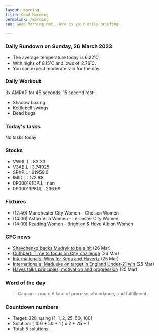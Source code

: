 ```yaml
---
layout: morning
title: Good Morning
permalink: /morning
seo: Good Morning Mat, Here is your daily briefing

---
```


<!-- weather_marker starts -->
### Daily Rundown on Sunday, 26 March 2023

- The average temperature today is 6.22˚C;
- With highs of 8.15˚C and lows of 2.76˚C.
- You can expect moderate rain for the day.

<!-- weather_marker ends -->

### Daily Workout
<!-- workout_marker starts -->
3x AMRAP for 45 seconds, 15 second rest:

- Shadow boxing
- Kettlebell swings
- Dead bugs

<!-- workout_marker ends -->

### Today's tasks
<!-- task_marker starts -->
No tasks today
<!-- task_marker ends -->

### Stocks

<!-- stocks_marker starts -->

- VWRL.L : 83.33
- V3AB.L : 3.74925
- SPXP.L : 61959.0
- IMID.L : 173.88
- 0P0001K1DP.L : nan
- 0P00013P6I.L : 236.69

<!-- stocks_marker ends -->

### Fixtures

<!-- sports_marker starts -->

<ul>
<li>(12:40) Manchester City Women - Chelsea Women</li>
<li>(14:00) Aston Villa Women - Leicester City Women</li>
<li>(14:00) Reading Women - Brighton & Hove Albion Women</li>
</ul>

<!-- sports_marker ends -->

### CFC news

<!-- cfc_marker starts -->
- [Shevchenko backs Mudryk to be a hit](https://chelseafc.com/en/news/article/shevchenko-backs-mudryk-to-be-a-hit) (26 Mar)
- [Cuthbert: Time to focus on City challenge](https://chelseafc.com/en/news/article/cuthbert-time-to-focus-on-city-challenge) (26 Mar)
- [Internationals: Wins for Kepa and Havertz](https://chelseafc.com/en/news/article/internationals-wins-for-kepa-and-havertz) (25 Mar)
- [Internationals: Madueke on target in England Under-21 win](https://chelseafc.com/en/news/article/internationals-madueke-on-target-in-england-under-21-win) (25 Mar)
- [Hayes talks principles, motivation and progression](https://chelseafc.com/en/news/article/hayes-talks-principles-motivation-and-progression) (25 Mar)

<!-- cfc_marker ends -->

### Word of the day
<!-- word_marker starts -->

 > Canaan - noun: A land of promise, abundance, and fulfillment.

<!-- word_marker ends -->

### Countdown numbers
<!-- game_marker starts -->

- Target: 328, using [1, 1, 2, 25, 50, 100]
- Solution: ( 100 + 50 + 1 ) x 2 + 25 + 1
- Total: 5 solutions.

<!-- game_marker ends -->
